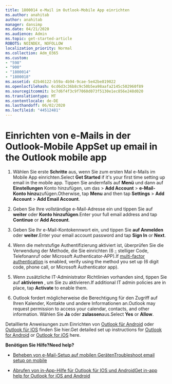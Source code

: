 ```yaml
---
title: 1800014 e-Mail im Outlook-Mobile App einrichten
ms.author: anahitab
author: anahitab
manager: dansimp
ms.date: 04/21/2020
ms.audience: Admin
ms.topic: get-started-article
ROBOTS: NOINDEX, NOFOLLOW
localization_priority: Normal
ms.collection: Adm_O365
ms.custom:
- "598"
- "900"
- "1800014"
- "1800018"
ms.assetid: d2b46122-b59a-4b94-9cae-5e42be819022
ms.openlocfilehash: 6cd6d3c36b8c9c50b5ea98aafa2145c502960f89
ms.sourcegitcommit: bc7d6f4f3c9f7060d073f5130e1ec856e248d020
ms.translationtype: MT
ms.contentlocale: de-DE
ms.lasthandoff: 06/02/2020
ms.locfileid: "44512481"
---
```

# <a name="set-up-email-in-the-outlook-mobile-app"></a><span data-ttu-id="75108-102">Einrichten von e-Mails in der Outlook-Mobile App</span><span class="sxs-lookup"><span data-stu-id="75108-102">Set up email in the Outlook mobile app</span></span>

1. <span data-ttu-id="75108-103">Wählen Sie erste **Schritte** aus, wenn Sie zum ersten Mal e-Mails im Mobile App einrichten.</span><span class="sxs-lookup"><span data-stu-id="75108-103">Select **Get Started** if it's your first time setting up email in the mobile app.</span></span> <span data-ttu-id="75108-104">Tippen Sie andernfalls auf **Menü** und dann auf **Einstellungen** Konto hinzufügen, um das \> **Add Account** \> **e-Mail-Konto hinzu**zufügen.</span><span class="sxs-lookup"><span data-stu-id="75108-104">Otherwise, tap **Menu** and then tap **Settings** \> **Add Account** \> **Add Email Account**.</span></span>

2. <span data-ttu-id="75108-105">Geben Sie Ihre vollständige e-Mail-Adresse ein und tippen Sie auf **weiter** oder **Konto hinzufügen**.</span><span class="sxs-lookup"><span data-stu-id="75108-105">Enter your full email address and tap **Continue** or **Add Account**.</span></span>

3. <span data-ttu-id="75108-106">Geben Sie Ihr e-Mail-Kontokennwort ein, und tippen Sie **auf Anmelden** oder **weiter**.</span><span class="sxs-lookup"><span data-stu-id="75108-106">Enter your email account password and tap **Sign In** or **Next**.</span></span>

4. <span data-ttu-id="75108-107">Wenn die mehrstufige Authentifizierung aktiviert ist, überprüfen Sie die Verwendung der Methode, die Sie einrichten (6 [-](https://docs.microsoft.com/microsoft-365/admin/security-and-compliance/set-up-multi-factor-authentication) stelliger Code, Telefonanruf oder Microsoft Authenticator-APP).</span><span class="sxs-lookup"><span data-stu-id="75108-107">If [multi-factor authentication](https://docs.microsoft.com/microsoft-365/admin/security-and-compliance/set-up-multi-factor-authentication) is enabled, verify using the method you set up (6 digit code, phone call, or Microsoft Authenticator app).</span></span>

5. <span data-ttu-id="75108-108">Wenn zusätzliche IT-Administrator Richtlinien vorhanden sind, tippen Sie auf **aktivieren** , um Sie zu aktivieren.</span><span class="sxs-lookup"><span data-stu-id="75108-108">If additional IT admin policies are in place, tap **Activate** to enable them.</span></span>

6. <span data-ttu-id="75108-109">Outlook fordert möglicherweise die Berechtigung für den Zugriff auf Ihren Kalender, Kontakte und andere Informationen an.</span><span class="sxs-lookup"><span data-stu-id="75108-109">Outlook may request permission to access your calendar, contacts, and other information.</span></span> <span data-ttu-id="75108-110">Wählen Sie **Ja** oder **zulassen**aus.</span><span class="sxs-lookup"><span data-stu-id="75108-110">Select **Yes** or **Allow**.</span></span>

<span data-ttu-id="75108-111">Detaillierte Anweisungen zum Einrichten von [Outlook für Android](https://support.office.com/article/886db551-8dfa-4fd5-b835-f8e532091872.aspx) oder [Outlook für IOS](https://support.office.com/article/b2de2161-cc1d-49ef-9ef9-81acd1c8e234.aspx) finden Sie hier.</span><span class="sxs-lookup"><span data-stu-id="75108-111">Get detailed set up instructions for [Outlook for Android](https://support.office.com/article/886db551-8dfa-4fd5-b835-f8e532091872.aspx) or [Outlook for iOS](https://support.office.com/article/b2de2161-cc1d-49ef-9ef9-81acd1c8e234.aspx) here.</span></span>
  
 <span data-ttu-id="75108-112">**Benötigen Sie Hilfe?**</span><span class="sxs-lookup"><span data-stu-id="75108-112">**Need help?**</span></span>
  
- [<span data-ttu-id="75108-113">Beheben von e-Mail-Setup auf mobilen Geräten</span><span class="sxs-lookup"><span data-stu-id="75108-113">Troubleshoot email setup on mobile</span></span>](https://support.office.com/article/a264ef01-9c88-48fb-9285-7017e4f31f02.aspx)

- [<span data-ttu-id="75108-114">Abrufen von in-App-Hilfe für Outlook für IOS und Android</span><span class="sxs-lookup"><span data-stu-id="75108-114">Get in-app help for Outlook for iOS and Android</span></span>](https://support.office.com/article/218a22d1-9fa5-4889-b689-de1c63493243.aspx#ID0EAABAAA=Contact_Support)
